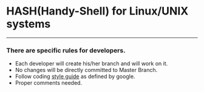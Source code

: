# HASH(Handy-Shell) for Linux/UNIX systems
---------------------------------------------------------------------
### There are specific rules for developers.
- Each developer will create his/her branch and will work on it.
- No changes will be directly committed to Master Branch.
- Follow coding [style guide](https://google.github.io/styleguide/cppguide.html) as defined by google. 
- Proper comments needed.
